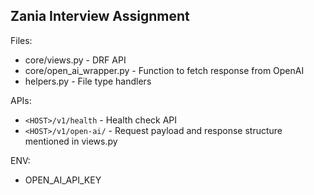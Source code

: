 Zania Interview Assignment
------

Files:
 - core/views.py - DRF API
 - core/open_ai_wrapper.py - Function to fetch response from OpenAI
 - helpers.py - File type handlers

APIs:
 - `<HOST>/v1/health` - Health check API
 - `<HOST>/v1/open-ai/` - Request payload and response structure mentioned in views.py

ENV:
 - OPEN_AI_API_KEY